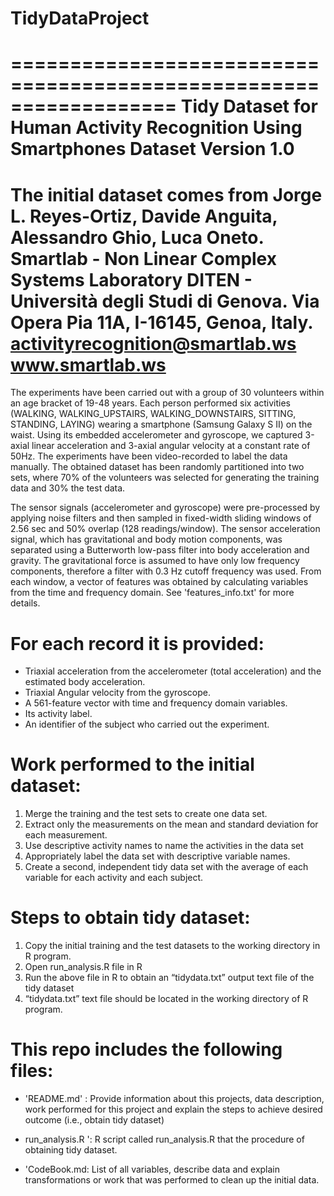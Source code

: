 TidyDataProject
===============

==================================================================
Tidy Dataset for Human Activity Recognition Using Smartphones Dataset
Version 1.0
==================================================================
The initial dataset comes from
Jorge L. Reyes-Ortiz, Davide Anguita, Alessandro Ghio, Luca Oneto.
Smartlab - Non Linear Complex Systems Laboratory
DITEN - Università degli Studi di Genova.
Via Opera Pia 11A, I-16145, Genoa, Italy.
activityrecognition@smartlab.ws
www.smartlab.ws
==================================================================

The experiments have been carried out with a group of 30 volunteers within an age bracket of 19-48 years. Each person performed six activities (WALKING, WALKING_UPSTAIRS, WALKING_DOWNSTAIRS, SITTING, STANDING, LAYING) wearing a smartphone (Samsung Galaxy S II) on the waist. Using its embedded accelerometer and gyroscope, we captured 3-axial linear acceleration and 3-axial angular velocity at a constant rate of 50Hz. The experiments have been video-recorded to label the data manually. The obtained dataset has been randomly partitioned into two sets, where 70% of the volunteers was selected for generating the training data and 30% the test data. 

The sensor signals (accelerometer and gyroscope) were pre-processed by applying noise filters and then sampled in fixed-width sliding windows of 2.56 sec and 50% overlap (128 readings/window). The sensor acceleration signal, which has gravitational and body motion components, was separated using a Butterworth low-pass filter into body acceleration and gravity. The gravitational force is assumed to have only low frequency components, therefore a filter with 0.3 Hz cutoff frequency was used. From each window, a vector of features was obtained by calculating variables from the time and frequency domain. See 'features_info.txt' for more details. 

For each record it is provided:
======================================

- Triaxial acceleration from the accelerometer (total acceleration) and the estimated body acceleration.
- Triaxial Angular velocity from the gyroscope. 
- A 561-feature vector with time and frequency domain variables. 
- Its activity label. 
- An identifier of the subject who carried out the experiment.


Work performed to the initial dataset:
======================================
1.	Merge the training and the test sets to create one data set.
2.	Extract only the measurements on the mean and standard deviation for each measurement. 
3.	Use descriptive activity names to name the activities in the data set
4.	Appropriately label the data set with descriptive variable names. 
5.	Create a second, independent tidy data set with the average of each variable for each activity and each subject. 

Steps to obtain tidy dataset:
======================================
1.	Copy the initial training and the test datasets to the working directory in R program.
2.	Open run_analysis.R file in R
3.	Run the above file in R to obtain an “tidydata.txt” output text file of the tidy dataset
4.	 “tidydata.txt” text file should be located in the working directory of R program.

This repo includes the following files:
=========================================

- 'README.md' : Provide information about this projects, data description, work performed for this project and explain the steps to achieve desired outcome (i.e., obtain tidy dataset)

- run_analysis.R ': R script called run_analysis.R that the procedure of obtaining tidy dataset. 

- 'CodeBook.md: List of all variables, describe data and explain transformations or work that was performed to clean up the initial data.

